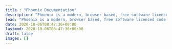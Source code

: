 ```yaml
---
title : "Phoenix Documentation"
description: "Phoenix is a modern, browser based, free software licenced code editor for building web apps."
lead: "Phoenix is a modern, browser based, free software licenced code editor for building web apps."
date: 2020-10-06T08:47:36+00:00
lastmod: 2020-10-06T08:47:36+00:00
draft: false
images: []
---
```

